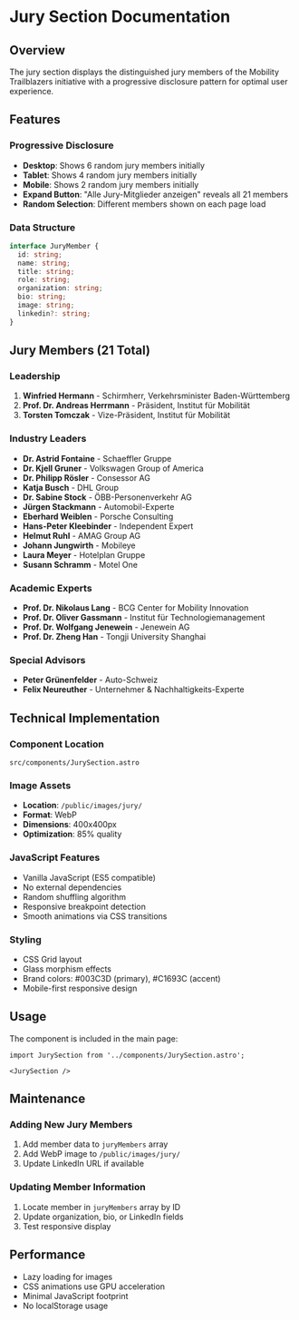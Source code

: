 # Jury Section Documentation

## Overview
The jury section displays the distinguished jury members of the Mobility Trailblazers initiative with a progressive disclosure pattern for optimal user experience.

## Features

### Progressive Disclosure
- **Desktop**: Shows 6 random jury members initially
- **Tablet**: Shows 4 random jury members initially  
- **Mobile**: Shows 2 random jury members initially
- **Expand Button**: "Alle Jury-Mitglieder anzeigen" reveals all 21 members
- **Random Selection**: Different members shown on each page load

### Data Structure
```typescript
interface JuryMember {
  id: string;
  name: string;
  title: string;
  role: string;
  organization: string;
  bio: string;
  image: string;
  linkedin?: string;
}
```

## Jury Members (21 Total)

### Leadership
1. **Winfried Hermann** - Schirmherr, Verkehrsminister Baden-Württemberg
2. **Prof. Dr. Andreas Herrmann** - Präsident, Institut für Mobilität
3. **Torsten Tomczak** - Vize-Präsident, Institut für Mobilität

### Industry Leaders
- **Dr. Astrid Fontaine** - Schaeffler Gruppe
- **Dr. Kjell Gruner** - Volkswagen Group of America
- **Dr. Philipp Rösler** - Consessor AG
- **Katja Busch** - DHL Group
- **Dr. Sabine Stock** - ÖBB-Personenverkehr AG
- **Jürgen Stackmann** - Automobil-Experte
- **Eberhard Weiblen** - Porsche Consulting
- **Hans-Peter Kleebinder** - Independent Expert
- **Helmut Ruhl** - AMAG Group AG
- **Johann Jungwirth** - Mobileye
- **Laura Meyer** - Hotelplan Gruppe
- **Susann Schramm** - Motel One

### Academic Experts
- **Prof. Dr. Nikolaus Lang** - BCG Center for Mobility Innovation
- **Prof. Dr. Oliver Gassmann** - Institut für Technologiemanagement
- **Prof. Dr. Wolfgang Jenewein** - Jenewein AG
- **Prof. Dr. Zheng Han** - Tongji University Shanghai

### Special Advisors
- **Peter Grünenfelder** - Auto-Schweiz
- **Felix Neureuther** - Unternehmer & Nachhaltigkeits-Experte

## Technical Implementation

### Component Location
`src/components/JurySection.astro`

### Image Assets
- **Location**: `/public/images/jury/`
- **Format**: WebP
- **Dimensions**: 400x400px
- **Optimization**: 85% quality

### JavaScript Features
- Vanilla JavaScript (ES5 compatible)
- No external dependencies
- Random shuffling algorithm
- Responsive breakpoint detection
- Smooth animations via CSS transitions

### Styling
- CSS Grid layout
- Glass morphism effects
- Brand colors: #003C3D (primary), #C1693C (accent)
- Mobile-first responsive design

## Usage

The component is included in the main page:
```astro
import JurySection from '../components/JurySection.astro';

<JurySection />
```

## Maintenance

### Adding New Jury Members
1. Add member data to `juryMembers` array
2. Add WebP image to `/public/images/jury/`
3. Update LinkedIn URL if available

### Updating Member Information
1. Locate member in `juryMembers` array by ID
2. Update organization, bio, or LinkedIn fields
3. Test responsive display

## Performance
- Lazy loading for images
- CSS animations use GPU acceleration
- Minimal JavaScript footprint
- No localStorage usage
